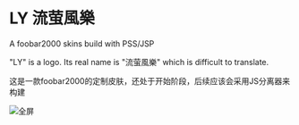# LY 流萤風樂
A foobar2000 skins build with PSS/JSP

"LY" is a logo. Its real name is "流萤風樂" which is difficult to translate.

这是一款foobar2000的定制皮肤，还处于开始阶段，后续应该会采用JS分离器来构建

![全屏](https://user-images.githubusercontent.com/118243852/212598632-2d0d4170-71d0-4a91-9e28-5956097f8800.png)
